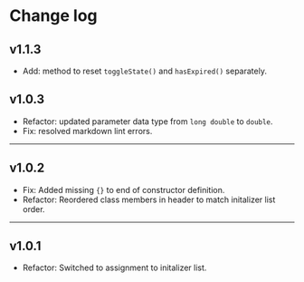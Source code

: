 # Change log

## v1.1.3

- Add: method to reset `toggleState()` and `hasExpired()` separately.

## v1.0.3

- Refactor: updated parameter data type from `long double` to `double`.
- Fix: resolved markdown lint errors.

---

## v1.0.2

- Fix: Added missing `{}` to end of constructor definition.
- Refactor: Reordered class members in header to match initalizer list order.

---
 
## v1.0.1

- Refactor: Switched to assignment to initalizer list.
